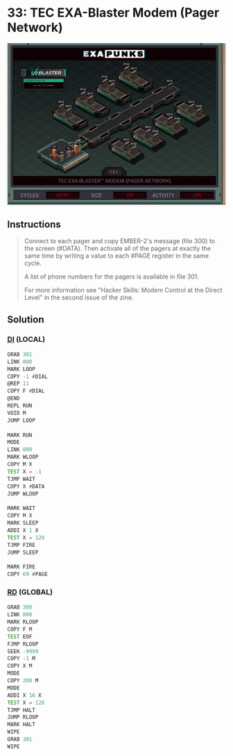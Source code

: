# 33: TEC EXA-Blaster Modem (Pager Network)
<div align='center'><img src='PB035B.gif' /></div>

## Instructions
>Connect to each pager and copy EMBER-2's message (file 300) to the screen (#DATA). Then activate all of the pagers at exactly the same time by writing a value to each #PAGE register in the same cycle.
>
>A list of phone numbers for the pagers is available in file 301.
>
>For more information see "Hacker Skills: Modem Control at the Direct Level" in the second issue of the zine.


## Solution

### [DI](DI.exa) (LOCAL)
```asm
GRAB 301
LINK 800
MARK LOOP
COPY -1 #DIAL
@REP 11
COPY F #DIAL
@END
REPL RUN
VOID M
JUMP LOOP

MARK RUN
MODE
LINK 800
MARK WLOOP
COPY M X
TEST X = -1
TJMP WAIT
COPY X #DATA
JUMP WLOOP

MARK WAIT
COPY M X
MARK SLEEP
ADDI X 1 X
TEST X = 128
TJMP FIRE
JUMP SLEEP

MARK FIRE
COPY 69 #PAGE
```

### [RD](RD.exa) (GLOBAL)
```asm
GRAB 300
LINK 800
MARK RLOOP
COPY F M
TEST EOF
FJMP RLOOP
SEEK -9999
COPY -1 M
COPY X M
MODE
COPY 200 M
MODE
ADDI X 16 X
TEST X = 128
TJMP HALT
JUMP RLOOP
MARK HALT
WIPE
GRAB 301
WIPE
```
